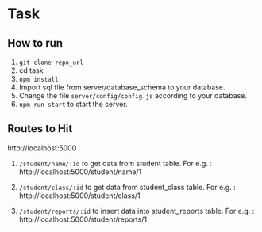 # Task

## How to run

1. `git clone repo_url`
2. cd task
3. `npm install`
4. Import sql file from server/database_schema to your database.
5. Change the file `server/config/config.js` according to your database.
6. `npm run start` to start the server.

## Routes to Hit

http://localhost:5000

1. `/student/name/:id` to get data from student table.
   For e.g. : http://localhost:5000/student/name/1

1. `/student/class/:id` to get data from student_class table.
   For e.g. : http://localhost:5000/student/class/1

1. `/student/reports/:id` to insert data into student_reports table.
   For e.g. : http://localhost:5000/student/reports/1
